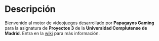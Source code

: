 # Descripción
Bienvenido al motor de videojuegos desarrollado por **Papagayos Gaming** para la asignatura de **Proyectos 3** de la **Universidad Complutense de Madrid**.
Entra en la [wiki](https://github.com/Proyecto03/Motor/wiki) para más información.
